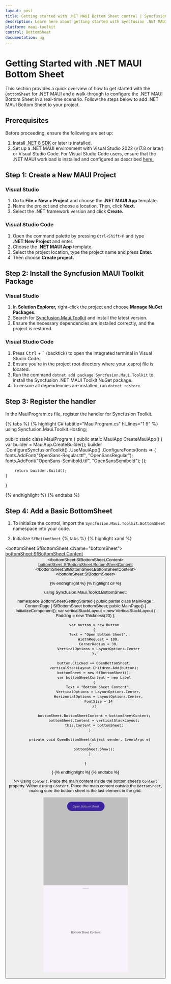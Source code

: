 ```yaml
---
layout: post
title: Getting started with .NET MAUI Bottom Sheet control | Syncfusion
description: Learn here about getting started with Syncfusion .NET MAUI Bottom Sheet (SfBottomSheet) control in your cross-platform applications.
platform: maui-toolkit
control: BottomSheet
documentation: ug
---
```


# Getting Started with .NET MAUI Bottom Sheet

This section provides a quick overview of how to get started with the `BottomSheet` for .NET MAUI and a walk-through to configure the .NET MAUI Bottom Sheet in a real-time scenario. Follow the steps below to add .NET MAUI Bottom Sheet to your project.

## Prerequisites

Before proceeding, ensure the following are set up:

1. Install [.NET 8 SDK](https://dotnet.microsoft.com/en-us/download/dotnet/8.0) or later is installed.
2. Set up a .NET MAUI environment with Visual Studio 2022 (v17.8 or later) or Visual Studio Code. For Visual Studio Code users, ensure that the .NET MAUI workload is installed and configured as described [here.](https://learn.microsoft.com/en-us/dotnet/maui/get-started/installation?view=net-maui-8.0&tabs=visual-studio-code)

## Step 1: Create a New MAUI Project

### Visual Studio

1. Go to **File > New > Project** and choose the **.NET MAUI App** template.
2. Name the project and choose a location. Then, click **Next.**
3. Select the .NET framework version and click **Create.**

### Visual Studio Code

1. Open the command palette by pressing `Ctrl+Shift+P` and type **.NET:New Project** and enter.
2. Choose the **.NET MAUI App** template.
3. Select the project location, type the project name and press **Enter.**
4. Then choose **Create project.**

## Step 2: Install the Syncfusion MAUI Toolkit Package

### Visual Studio
1. In **Solution Explorer,** right-click the project and choose **Manage NuGet Packages.**
2. Search for [Syncfusion.Maui.Toolkit](https://www.nuget.org/packages/Syncfusion.Maui.Toolkit/) and install the latest version.
3. Ensure the necessary dependencies are installed correctly, and the project is restored.

### Visual Studio Code
1. Press <kbd>Ctrl</kbd> + <kbd>`</kbd> (backtick) to open the integrated terminal in Visual Studio Code.
2. Ensure you're in the project root directory where your .csproj file is located.
3. Run the command `dotnet add package Syncfusion.Maui.Toolkit` to install the Syncfusion .NET MAUI Toolkit NuGet package.
4. To ensure all dependencies are installed, run `dotnet restore`.

## Step 3: Register the handler

In the MauiProgram.cs file, register the handler for Syncfusion Toolkit.

{% tabs %}
{% highlight C# tabtitle="MauiProgram.cs" hl_lines="1 9" %}
using Syncfusion.Maui.Toolkit.Hosting;

public static class MauiProgram
{
    public static MauiApp CreateMauiApp()
    {
        var builder = MauiApp.CreateBuilder();
        builder
            .ConfigureSyncfusionToolkit()
            .UseMauiApp<App>()
            .ConfigureFonts(fonts =>
            {
                fonts.AddFont("OpenSans-Regular.ttf", "OpenSansRegular");
                fonts.AddFont("OpenSans-Semibold.ttf", "OpenSansSemibold");
            });

        return builder.Build();
    }
}

{% endhighlight %}
{% endtabs %} 

## Step 4: Add a Basic BottomSheet

1. To initialize the control, import the `Syncfusion.Maui.Toolkit.BottomSheet` namespace into your code.

2. Initialize `SfBottomSheet`
{% tabs %}
{% highlight xaml %}

<ContentPage
    xmlns:bottomSheet="clr-namespace:Syncfusion.Maui.Toolkit.BottomSheet;assembly=Syncfusion.Maui.Toolkit">
   <bottomSheet:SfBottomSheet x:Name="bottomSheet">
        <bottomSheet:SfBottomSheet.Content>
            <VerticalStackLayout Padding="20">
                <Button Text="Open Bottom Sheet" Clicked="OpenBottomSheet" WidthRequest="180" CornerRadius="30" VerticalOptions="Center"/>
            </VerticalStackLayout>
        </bottomSheet:SfBottomSheet.Content>
        <bottomSheet:SfBottomSheet.BottomSheetContent>
            <Label Text="Bottom Sheet Content" VerticalOptions="Center" HorizontalOptions="Center" FontSize="14" />
        </bottomSheet:SfBottomSheet.BottomSheetContent>
</bottomSheet:SfBottomSheet>
</ContentPage>
    
{% endhighlight %}
{% highlight c# %}

using Syncfusion.Maui.Toolkit.BottomSheet;

namespace BottomSheetGettingStarted
{
    public partial class MainPage : ContentPage
    {
        SfBottomSheet bottomSheet;
        public MainPage()
        {
            InitializeComponent();
            var verticalStackLayout = new VerticalStackLayout
            {
                Padding = new Thickness(20)
            };

            var button = new Button
            {
                Text = "Open Bottom Sheet",
                WidthRequest = 180,
                CornerRadius = 30,
                VerticalOptions = LayoutOptions.Center
            };

            button.Clicked += OpenBottomSheet;
            verticalStackLayout.Children.Add(button);
            bottomSheet = new SfBottomSheet();
            var bottomSheetContent = new Label
            {
                Text = "Bottom Sheet Content",
                VerticalOptions = LayoutOptions.Center,
                HorizontalOptions = LayoutOptions.Center,
                FontSize = 14
            };

            bottomSheet.BottomSheetContent = bottomSheetContent;
            bottomSheet.Content = verticalStackLayout;
            this.Content = bottomSheet;
        }

        private void OpenBottomSheet(object sender, EventArgs e)
        {
            bottomSheet.Show();
        }
        
    }
}
{% endhighlight %}
{% endtabs %}

N> Using `Content`, Place the main content inside the bottom sheet's `Content` property. Without using `Content`, Place the main content outside the `BottomSheet`, making sure the bottom sheet is the last element in the grid.

![Getting Started Image for BottomSheet](images/gettingStarted.png)